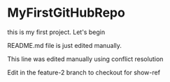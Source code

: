 # MyFirstGitHubRepo
this is my first project. Let's begin

README.md file is just edited manually.

This line was edited manually using conflict resolution

Edit in the feature-2 branch to checkout for show-ref